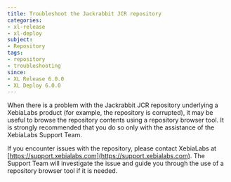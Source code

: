 ```yaml
---
title: Troubleshoot the Jackrabbit JCR repository
categories:
- xl-release
- xl-deploy
subject:
- Repository
tags:
- repository
- troubleshooting
since:
- XL Release 6.0.0
- XL Deploy 6.0.0
---
```


When there is a problem with the Jackrabbit JCR repository underlying a XebiaLabs product (for example, the repository is corrupted), it may be useful to browse the repository contents using a repository browser tool. It is strongly recommended that you do so only with the assistance of the XebiaLabs Support Team.

If you encounter issues with the repository, please contact XebiaLabs at [https://support.xebialabs.com](https://support.xebialabs.com). The Support Team will investigate the issue and guide you through the use of a repository browser tool if it is needed.
